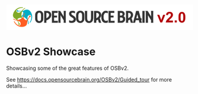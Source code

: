 
![OSBv2.png](https://github.com/OpenSourceBrain/OSBv2_Showcase/raw/main/images/OSBv2.png)

# OSBv2 Showcase

Showcasing some of the great features of OSBv2.

See https://docs.opensourcebrain.org/OSBv2/Guided_tour for more details...
